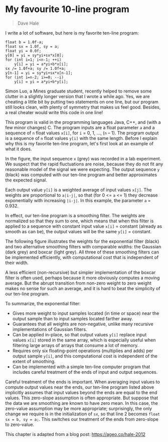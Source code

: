 # My favourite 10-line program

> Dave Hale

I write a lot of software, but here is my favorite ten-line program:

    float b = 1.0f-a;
    float sx = 1.0f, sy = a;
    float yi = 0.0f;
    y[0] = yi = sy*yi+sx*x[0];
    for (int i=1; i<n-1; ++i)
        y[i] = yi = a*yi+b*x[i];
    sx /= 1.0f+a; sy /= 1.0f+a;
    y[n-1] = yi = sy*yi+sx*x[n-1];
    for (int i=n-2; i>=0; --i)
        y[i] = yi = a*yi+b*y[i]; 

Simon Luo, a Mines graduate student, recently helped to remove some clutter in a slightly longer version that I wrote a while ago. Yes, we are cheating a little bit by putting two statements on one line, but our program still looks clean, with plenty of symmetry that makes us feel good. Besides, a real cheater would write this code in one line!

This program is valid in the programming languages Java, C++, and (with a few minor changes) C. The program inputs are a float parameter `a` and a sequence of `n` float values `x[i]`, for `i` = 0, 1, ..., (`n` – 1). The program output is a sequence of `n` float values `y[i]` with the same length. Before I explain why this is my favorite ten-line program, let's first look at an example of what it does.

In the figure, the input sequence `x` (grey) was recorded in a lab experiment. We suspect that the rapid fluctuations are noise, because they do not fit any reasonable model of the signal we were expecting. The output sequence `y` (black) was computed with our ten-line program and better approximates the expected signal.

Each output value `y[i]` is a weighted average of input values `x[j]`. The weights are proportional to `a|i-j|`, so that (for 0 <= `a` <= 1) they decrease exponentially with increasing `|i-j|`. In this example, the parameter `a` = 0.932.

In effect, our ten-line program is a smoothing filter. The weights are normalized so that they sum to one, which means that when this filter is applied to a sequence with constant input value `x[i]` = constant (already as smooth as can be), the output values will be the same `y[i]` = constant.

The following figure illustrates the weights for the exponential filter (black) and two alternative smoothing filters with comparable widths: the Gaussian (dark grey) and boxcar (light grey). All three of these smoothing filters can be implemented efficiently, with computational cost that is independent of their width.

A less efficient (non-recursive) but simpler implementation of the boxcar filter is often used, perhaps because it more obviously computes a moving average. But the abrupt transition from non-zero weight to zero weight makes no sense for such an average, and it is hard to beat the simplicity of our ten-line program.

To summarize, the exponential filter:

- Gives more weight to input samples located (in time or space) near the output sample than to input samples located farther away.
- Guarantees that all weights are non-negative, unlike many recursive implementations of Gaussian filters.
- Can be applied in-place, so that output values `y[i]` replace input values `x[i]` stored in the same array, which is especially useful when filtering large arrays of arrays that consume a lot of memory.
- Requires only six floating-point operations (multiplies and adds) per output sample `y[i]`, and this computational cost is independent of the extent of smoothing.
- Can be implemented with a simple ten-line computer program that includes careful treatment of the ends of input and output sequences.

Careful treatment of the ends is important. When averaging input values to compute output values near the ends, our ten-line program listed above implicitly assumes that input values beyond the ends are equal to the end values. This zero-slope assumption is often appropriate. But suppose that the data we are smoothing are known to have zero mean. In this case, the zero-value assumption may be more appropriate; surprisingly, the only change we require is in the initialization of `sx`, so that line 2 becomes `float sx = b, sy = a;`. This switches our treatment of the ends from zero-slope to zero-value.

This chapter is adapted from a blog post: https://ageo.co/hale-2012
